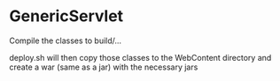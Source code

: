 GenericServlet
==============
Compile the classes to build/... 

deploy.sh will then copy those classes to the WebContent directory and create a war (same as a jar) with the necessary jars
